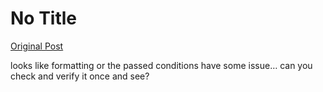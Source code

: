 # No Title

[Original Post](https://discourse.onlinedegree.iitm.ac.in/t/165959/228)

<p>looks like formatting or the passed conditions have some issue… can you check and verify it once and see?</p>
